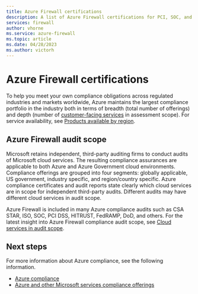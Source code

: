 ```yaml
---
title: Azure Firewall certifications
description: A list of Azure Firewall certifications for PCI, SOC, and ISO.
services: firewall
author: vhorne
ms.service: azure-firewall
ms.topic: article
ms.date: 04/28/2023
ms.author: victorh
---
```


# Azure Firewall certifications

To help you meet your own compliance obligations across regulated industries and markets worldwide, Azure maintains the largest compliance portfolio in the industry both in terms of breadth (total number of offerings) and depth (number of [customer-facing services](https://azure.microsoft.com/services/) in assessment scope). For service availability, see [Products available by region](https://azure.microsoft.com/global-infrastructure/services/).

## Azure Firewall audit scope

Microsoft retains independent, third-party auditing firms to conduct audits of Microsoft cloud services. The resulting compliance assurances are applicable to both Azure and Azure Government cloud environments. Compliance offerings are grouped into four segments: globally applicable, US government, industry specific, and region/country specific. Azure compliance certificates and audit reports state clearly which cloud services are in scope for independent third-party audits. Different audits may have different cloud services in audit scope.

Azure Firewall is included in many Azure compliance audits such as CSA STAR, ISO, SOC, PCI DSS, HITRUST, FedRAMP, DoD, and others. For the latest insight into Azure Firewall compliance audit scope, see [Cloud services in audit scope](/azure/compliance/offerings/cloud-services-in-audit-scope).

## Next steps

For more information about Azure compliance, see the following information.

- [Azure compliance](../compliance/index.yml)
- [Azure and other Microsoft services compliance offerings](/azure/compliance/offerings/)

